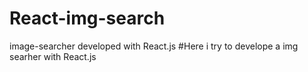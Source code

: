 # React-img-search
image-searcher developed with React.js
#Here i try to develope a img searher with React.js
